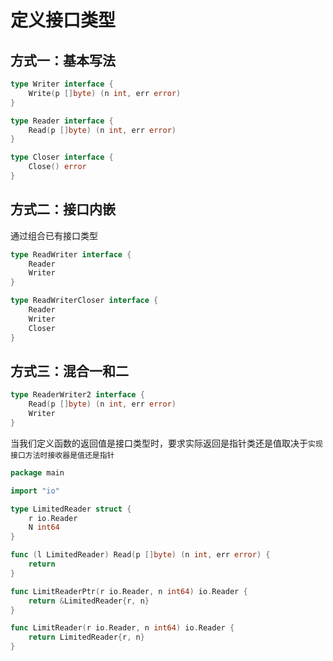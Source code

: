 # 定义接口类型

## 方式一：基本写法
```go
type Writer interface {
	Write(p []byte) (n int, err error)
}

type Reader interface {
    Read(p []byte) (n int, err error)
}

type Closer interface {
	Close() error
}
```
## 方式二：接口内嵌
通过组合已有接口类型

```go
type ReadWriter interface {
	Reader
	Writer
}

type ReadWriterCloser interface {
	Reader
	Writer
	Closer
}
```
## 方式三：混合一和二
```go
type ReaderWriter2 interface {
	Read(p []byte) (n int, err error)
    Writer
}
```

当我们定义函数的返回值是接口类型时，要求实际返回是指针类还是值取决于`实现接口方法时接收器是值还是指针`
```go
package main

import "io"

type LimitedReader struct {
	r io.Reader
	N int64
}

func (l LimitedReader) Read(p []byte) (n int, err error) {
	return
}

func LimitReaderPtr(r io.Reader, n int64) io.Reader {
	return &LimitedReader{r, n}
}

func LimitReader(r io.Reader, n int64) io.Reader {
	return LimitedReader{r, n}
}


```
